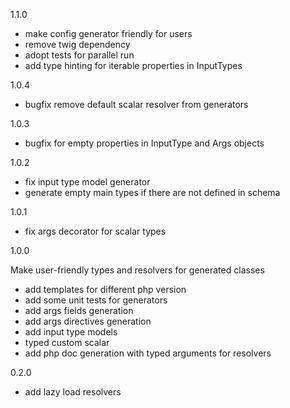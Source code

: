 1.1.0

- make config generator friendly for users
- remove twig dependency
- adopt tests for parallel run
- add type hinting for iterable properties in InputTypes

1.0.4

- bugfix remove default scalar resolver from generators

1.0.3

- bugfix for empty properties in InputType and Args objects

1.0.2

- fix input type model generator
- generate empty main types if there are not defined in schema

1.0.1

- fix args decorator for scalar types

1.0.0 

Make user-friendly types and resolvers for generated classes

- add templates for different php version
- add some unit tests for generators
- add args fields generation
- add args directives generation
- add input type models
- typed custom scalar
- add php doc generation with typed arguments for resolvers

0.2.0

- add lazy load resolvers